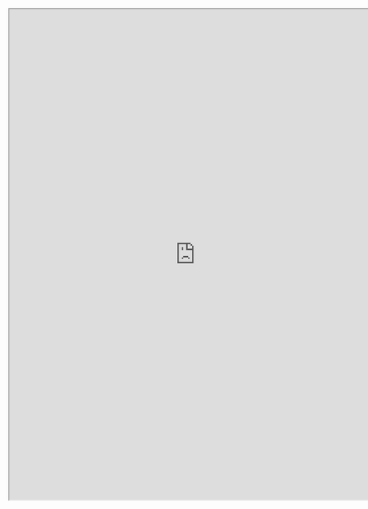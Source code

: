 <iframe src="https://nbviewer.jupyter.org/github/windmissing/programming_basics_for_ML/blob/master/jupyter/numpy/ArrayAndVector.ipynb" width="150%" height="1000"></iframe>